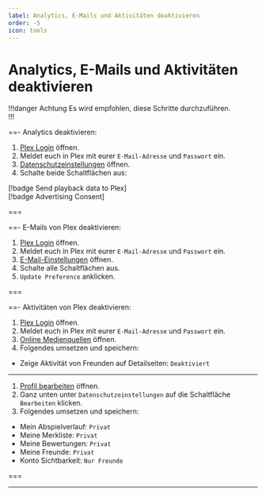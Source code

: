 ```yaml
---
label: Analytics, E-Mails und Aktivitäten deaktivieren
order: -5
icon: tools
---
```


# Analytics, E-Mails und Aktivitäten deaktivieren

!!!danger Achtung
Es wird empfohlen, diese Schritte durchzuführen.<br>
!!!

==- Analytics deaktivieren:

1. [Plex Login](https://app.plex.tv/desktop/#!/login) öffnen.
2. Meldet euch in Plex mit eurer `E-Mail-Adresse` und `Passwort` ein.
3. [Datenschutzeinstellungen](https://www.plex.tv/about/privacy-legal/privacy-preferences/#opd) öffnen.
5. Schalte beide Schaltflächen aus:

[!badge Send playback data to Plex]<br>
[!badge Advertising Consent]<br>

===

==- E-Mails von Plex deaktivieren:

1. [Plex Login](https://app.plex.tv/desktop/#!/login) öffnen.
2. Meldet euch in Plex mit eurer `E-Mail-Adresse` und `Passwort` ein.
3. [E-Mail-Einstellungen](https://www.plex.tv/email-preferences) öffnen.
4. Schalte alle Schaltflächen aus.
5. `Update Preference` anklicken.

===

==- Aktivitäten von Plex deaktivieren:

1. [Plex Login](https://app.plex.tv/desktop/#!/login) öffnen.
2. Meldet euch in Plex mit eurer `E-Mail-Adresse` und `Passwort` ein.
3. [Online Medienquellen](https://app.plex.tv/#!/settings/online-media-sources) öffnen.
4. Folgendes umsetzen und speichern:
- Zeige Aktivität von Freunden auf Detailseiten: `Deaktiviert`

---

1. [Profil bearbeiten](https://app.plex.tv/#!/profile/edit) öffnen.
2. Ganz unten unter `Datenschutzeinstellungen` auf die Schaltfläche `Bearbeiten` klicken.
3. Folgendes umsetzen und speichern:
- Mein Abspielverlauf: `Privat`  
- Meine Merkliste: `Privat`  
- Meine Bewertungen: `Privat`  
- Meine Freunde: `Privat`  
- Konto Sichtbarkeit: `Nur Freunde`  

===

---

